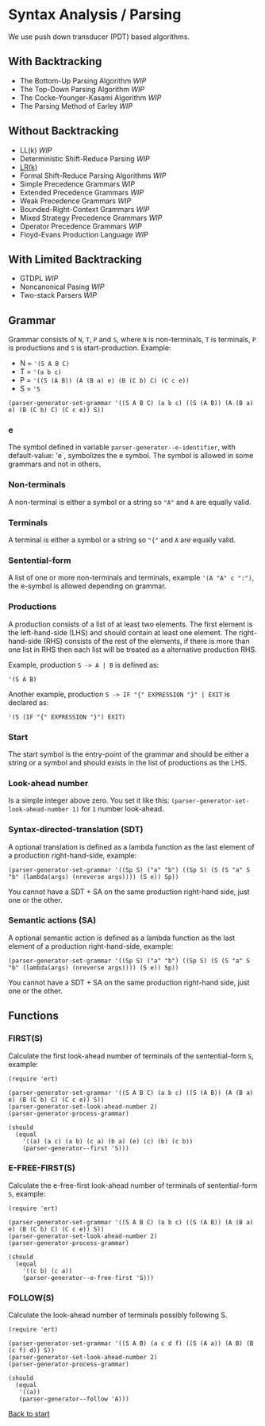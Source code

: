 # Syntax Analysis / Parsing

We use push down transducer (PDT) based algorithms.

## With Backtracking

* The Bottom-Up Parsing Algorithm *WIP*
* The Top-Down Parsing Algorithm *WIP*
* The Cocke-Younger-Kasami Algorithm *WIP*
* The Parsing Method of Earley *WIP*

## Without Backtracking

* LL(k) *WIP*
* Deterministic Shift-Reduce Parsing *WIP*
* [LR(k)](Deterministic-Right-Parser-for-LRk-Grammars.md)
* Formal Shift-Reduce Parsing Algorithms *WIP*
* Simple Precedence Grammars *WIP*
* Extended Precedence Grammars *WIP*
* Weak Precedence Grammars *WIP*
* Bounded-Right-Context Grammars *WIP*
* Mixed Strategy Precedence Grammars *WIP*
* Operator Precedence Grammars *WIP*
* Floyd-Evans Production Language *WIP*

## With Limited Backtracking

* GTDPL *WIP*
* Noncanonical Pasing *WIP*
* Two-stack Parsers *WIP*

## Grammar

Grammar consists of `N`, `T`, `P` and `S`, where `N` is non-terminals, `T` is terminals, `P` is productions and `S` is start-production. Example:

* N = `'(S A B C)`
* T = `'(a b c)`
* P = `'((S (A B)) (A (B a) e) (B (C b) C) (C c e))`
* S = `'S`

``` emacs-lisp
(parser-generator-set-grammar '((S A B C) (a b c) ((S (A B)) (A (B a) e) (B (C b) C) (C c e)) S))
```

### e

The symbol defined in variable `parser-generator--e-identifier`, with default-value: 'e`, symbolizes the e symbol. The symbol is allowed in some grammars and not in others.

### Non-terminals

A non-terminal is either a symbol or a string so `"A"` and `A` are equally valid.

### Terminals

A terminal is either a symbol or a string so `"{"` and `A` are equally valid.

### Sentential-form

A list of one or more non-terminals and terminals, example `'(A "A" c ":")`, the e-symbol is allowed depending on grammar.

### Productions

A production consists of a list of at least two elements. The first element is the left-hand-side (LHS) and should contain at least one element. The right-hand-side (RHS) consists of the rest of the elements, if there is more than one list in RHS then each list will be treated as a alternative production RHS.

Example, production `S -> A | B` is defined as:

``` emacs-lisp
'(S A B)
```

Another example, production `S -> IF "{" EXPRESSION "}" | EXIT` is declared as:

``` emacs-lisp
'(S (IF "{" EXPRESSION "}") EXIT)
```

### Start

The start symbol is the entry-point of the grammar and should be either a string or a symbol and should exists in the list of productions as the LHS.

### Look-ahead number

Is a simple integer above zero. You set it like this: `(parser-generator-set-look-ahead-number 1)` for `1` number look-ahead.

### Syntax-directed-translation (SDT)

A optional translation is defined as a lambda function as the last element of a production right-hand-side, example:

```
(parser-generator-set-grammar '((Sp S) ("a" "b") ((Sp S) (S (S "a" S "b" (lambda(args) (nreverse args)))) (S e)) Sp))
```

You cannot have a SDT + SA on the same production right-hand side, just one or the other.

### Semantic actions (SA)

A optional semantic action is defined as a lambda function as the last element of a production right-hand-side, example:

```
(parser-generator-set-grammar '((Sp S) ("a" "b") ((Sp S) (S (S "a" S "b" (lambda(args) (nreverse args)))) (S e)) Sp))
```

You cannot have a SDT + SA on the same production right-hand side, just one or the other.

## Functions

### FIRST(S)

Calculate the first look-ahead number of terminals of the sentential-form `S`, example:

``` emacs-lisp
(require 'ert)

(parser-generator-set-grammar '((S A B C) (a b c) ((S (A B)) (A (B a) e) (B (C b) C) (C c e)) S))
(parser-generator-set-look-ahead-number 2)
(parser-generator-process-grammar)

(should
  (equal
    '((a) (a c) (a b) (c a) (b a) (e) (c) (b) (c b))
    (parser-generator--first 'S)))
```

### E-FREE-FIRST(S)

Calculate the e-free-first look-ahead number of terminals of sentential-form `S`, example:

``` emacs-lisp
(require 'ert)

(parser-generator-set-grammar '((S A B C) (a b c) ((S (A B)) (A (B a) e) (B (C b) C) (C c e)) S))
(parser-generator-set-look-ahead-number 2)
(parser-generator-process-grammar)

(should
  (equal
    '((c b) (c a))
    (parser-generator--e-free-first 'S)))
```

### FOLLOW(S)

Calculate the look-ahead number of terminals possibly following S.

``` emacs-lisp
(require 'ert)

(parser-generator-set-grammar '((S A B) (a c d f) ((S (A a)) (A B) (B (c f) d)) S))
(parser-generator-set-look-ahead-number 2)
(parser-generator-process-grammar)

(should
  (equal
   '((a))
   (parser-generator--follow 'A)))
```


[Back to start](../../../)
